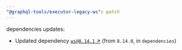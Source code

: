```yaml
---
"@graphql-tools/executor-legacy-ws": patch
---
```

dependencies updates:
  - Updated dependency [`ws@8.14.1` ↗︎](https://www.npmjs.com/package/ws/v/8.14.1) (from `8.14.0`, in `dependencies`)
